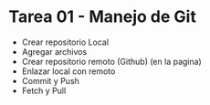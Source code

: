 # Tarea 01 - Manejo de Git
- Crear repositorio Local
- Agregar archivos
- Crear repositorio remoto (Github) (en la pagina)
- Enlazar local con remoto
- Commit y Push
- Fetch y Pull